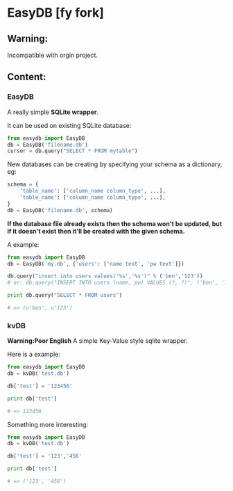 # EasyDB [fy fork]

## Warning:
Incompatible with orgin project.

## Content:

### EasyDB

A really simple **SQLite wrapper**.

It can be used on existing SQLite database:

```python
from easydb import EasyDB
db = EasyDB('filename.db')
cursor = db.query("SELECT * FROM mytable")
```

New databases can be creating by specifying your schema as a dictionary, eg:

```python
schema = {
    'table_name': ['column_name column_type', ...],
    'table_name': ['column_name column_type', ...],
}
db = EasyDB('filename.db', schema)
```

**If the database file already exists then the schema won't be updated, but if it doesn't exist then it'll be created with the given schema.**

A example:

```python
from easydb import EasyDB
db = EasyDB('my.db', {'users': ['name text', 'pw text']})

db.query("insert into users values('%s','%s')" % ('ben','123'))
# or: db.query("INSERT INTO users (name, pw) VALUES (?, ?)", ('ben', '123'))

print db.query("SELECT * FROM users")

# => (u'ben', u'123')
```

### kvDB

**Warning:Poor English**
A simple Key-Value style sqlite wrapper.

Here is a example:

```python
from easydb import EasyDB
db = kvDB('test.db')

db['test'] = '123456'

print db['test']

# => 123456
```

Something more interesting:

```python
from easydb import EasyDB
db = kvDB('test.db')

db['test'] = '123','456'

print db['test']

# => ('123', '456')
```

